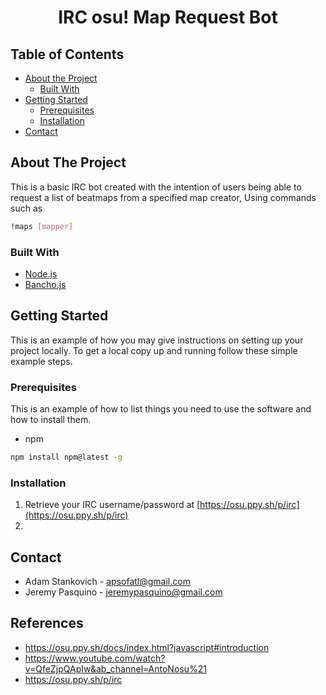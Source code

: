 <h1 align="center">IRC osu! Map Request Bot</h1>

## Table of Contents

* [About the Project](#about-the-project)
  * [Built With](#built-with)
* [Getting Started](#getting-started)
  * [Prerequisites](#prerequisites)
  * [Installation](#installation)
* [Contact](#contact)

## About The Project

This is a basic IRC bot created with the intention of users being able to request a list of beatmaps from a specified map creator, Using commands such as 
```sh
!maps [mapper]
```

### Built With
* [Node.js](https://nodejs.org/en/)
* [Bancho.js](https://bancho.js.org/)


## Getting Started

This is an example of how you may give instructions on setting up your project locally.
To get a local copy up and running follow these simple example steps.

### Prerequisites

This is an example of how to list things you need to use the software and how to install them.
* npm
```sh
npm install npm@latest -g
```

### Installation

1. Retrieve your IRC username/password at [https://osu.ppy.sh/p/irc](https://osu.ppy.sh/p/irc)
2.

## Contact

* Adam Stankovich - apsofatl@gmail.com
* Jeremy Pasquino - jeremypasquino@gmail.com

## References

* https://osu.ppy.sh/docs/index.html?javascript#introduction
* https://www.youtube.com/watch?v=QfeZjpQApIw&ab_channel=AntoNosu%21
* https://osu.ppy.sh/p/irc
